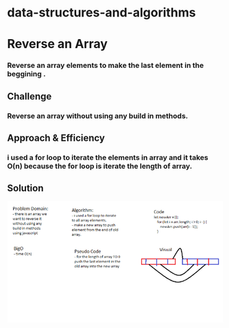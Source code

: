 # data-structures-and-algorithms

# Reverse an Array

### Reverse an array elements to make the last element in the beggining .

## Challenge

### Reverse an array without using any build in methods.

## Approach & Efficiency

### i used a for loop to iterate the elements in array and it takes O(n) because the for loop is iterate the length of array.

## Solution

![whiteboard](./assets/arrayReverse.png)